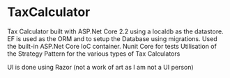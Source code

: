 # TaxCalculator

Tax Calculator built with ASP.Net Core 2.2 using a localdb as the datastore.
EF is used as the ORM and to setup the Database using migrations.
Used the built-in ASP.Net Core IoC container.
Nunit Core for tests
Utilisation of the Strategy Pattern for the various types of Tax Calculators

UI is done using Razor (not a work of art as I am not a UI person)